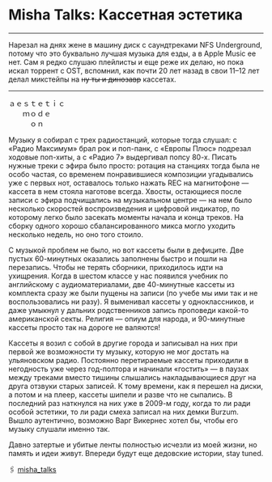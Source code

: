 # Misha Talks: Кассетная эстетика

***

Нарезал на днях жене в машину диск с саундтреками NFS Underground, потому что это буквально лучшая музыка для езды, а в Apple Music ее нет. Сам я редко слушаю плейлисты и еще реже их делаю, но пока искал торрент с OST, вспомнил, как почти 20 лет назад в свои 11–12 лет делал микстейпы на ~~ну ты и динозавр~~ кассетах.

***

ａｅｓｔｅｔｉｃ  
　　ｍｏｄｅ  
　　　ｏｎ  

Музыку я собирал с трех радиостанций, которые тогда слушал: с «Радио Максимум» брал рок и поп-панк, с «Европы Плюс» подрезал ходовые поп-хиты, а с «Радио 7» выдергивал попсу 80-х. Писать нужные треки с эфира было просто: ротация на станциях тогда была не особо частая, со временем понравившиеся композиции угадывались уже с первых нот, оставалось только нажать REC на магнитофоне — кассета в нем стояла наготове всегда. Хвосты, остающиеся после записи с эфира подчищались на музыкальном центре — на нем было несколько скоростей воспроизведения и цифровой индикатор, по которому легко было засекать моменты начала и конца треков. На сборку одного хорошо сбалансированного микса могло уходить несколько недель, но оно того стоило.

С музыкой проблем не было, но вот кассеты были в дефиците. Две пустых 60-минутных оказались заполнены быстро и пошли на перезапись. Чтобы не терять сборники, приходилось идти на ухищрения. Когда в шестом классе у нас появился учебник по английскому с аудиоматериалами, две 40-минутные кассеты из комплекта сразу же были пущены на записи (по учебе мы ими так и не воспользовались ни разу). Я выменивал кассеты у одноклассников, и даже умыкнул у дальних родственников запись проповеди какой-то американской секты. Религия — опиум для народа, и 90-минутные кассеты просто так на дороге не валяются!

Кассеты я возил с собой в другие города и записывал на них при первой же возможности ту музыку, которую не мог достать на ульяновском радио. Постоянно перетираемые кассеты приходили в негодность уже через год-полтора и начинали «гостить» — в паузах между треками вместо тишины слышались накладывающиеся друг на друга отзвуки старых записей. К тому времени, как я перешел на диски, а потом и на плеер, кассеты шипели и разве что не сыпались. В последний раз наткнулся на них уже в 2009-м году, когда то ли ради особой эстетики, то ли ради смеха записал на них демки Burzum. Вышло аутентично, возможно Варг Викернес хотел бы, чтобы его музыку слушали именно так.

Давно затертые и убитые ленты полностью исчезли из моей жизни, но память и идеи живут.
Впереди будут еще дедовские истории, stay tuned.

🖇 [misha_talks](https://t.me/misha_talks/27)
